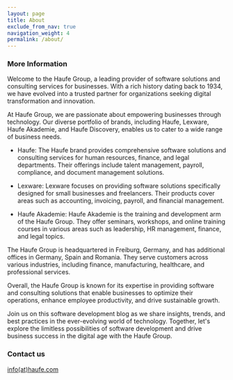 ```yaml
---
layout: page
title: About
exclude_from_nav: true
navigation_weight: 4
permalink: /about/
---
```




### More Information

Welcome to the Haufe Group, a leading provider of software solutions and consulting services for businesses. With a rich history dating back to 1934, we have evolved into a trusted partner for organizations seeking digital transformation and innovation.

At Haufe Group, we are passionate about empowering businesses through technology. Our diverse portfolio of brands, including Haufe, Lexware, Haufe Akademie, and Haufe Discovery, enables us to cater to a wide range of business needs.

- Haufe: The Haufe brand provides comprehensive software solutions and consulting services for human resources, finance, and legal departments. Their offerings include talent management, payroll, compliance, and document management solutions.

- Lexware: Lexware focuses on providing software solutions specifically designed for small businesses and freelancers. Their products cover areas such as accounting, invoicing, payroll, and financial management.

- Haufe Akademie: Haufe Akademie is the training and development arm of the Haufe Group. They offer seminars, workshops, and online training courses in various areas such as leadership, HR management, finance, and legal topics.

The Haufe Group is headquartered in Freiburg, Germany, and has additional offices in Germany, Spain and Romania. They serve customers across various industries, including finance, manufacturing, healthcare, and professional services.

Overall, the Haufe Group is known for its expertise in providing software and consulting solutions that enable businesses to optimize their operations, enhance employee productivity, and drive sustainable growth.

Join us on this software development blog as we share insights, trends, and best practices in the ever-evolving world of technology. Together, let's explore the limitless possibilities of software development and drive business success in the digital age with the Haufe Group.

### Contact us

[info(at)haufe.com](mailto:info@haufe.com)
